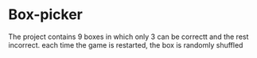 # Box-picker
The project contains 9 boxes in which only 3 can be correctt and the rest incorrect. 
each time the game is restarted, the box is randomly shuffled
